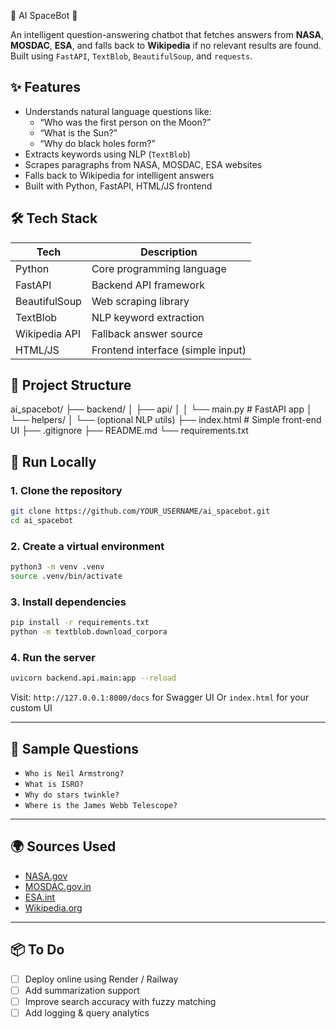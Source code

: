 🚀 AI SpaceBot 🤖

An intelligent question-answering chatbot that fetches answers from **NASA**, **MOSDAC**, **ESA**, and falls back to **Wikipedia** if no relevant results are found. Built using `FastAPI`, `TextBlob`, `BeautifulSoup`, and `requests`.

## ✨ Features

- Understands natural language questions like:
  - “Who was the first person on the Moon?”
  - “What is the Sun?”
  - “Why do black holes form?”
- Extracts keywords using NLP (`TextBlob`)
- Scrapes paragraphs from NASA, MOSDAC, ESA websites
- Falls back to Wikipedia for intelligent answers
- Built with Python, FastAPI, HTML/JS frontend


## 🛠️ Tech Stack

| Tech        | Description                         |
|-------------|-------------------------------------|
| Python      | Core programming language           |
| FastAPI     | Backend API framework               |
| BeautifulSoup | Web scraping library              |
| TextBlob    | NLP keyword extraction              |
| Wikipedia API | Fallback answer source           |
| HTML/JS     | Frontend interface (simple input)   |


## 📁 Project Structure

ai\_spacebot/
├── backend/
│   ├── api/
│   │   └── main.py              # FastAPI app
│   └── helpers/
│       └── (optional NLP utils)
├── index.html                   # Simple front-end UI
├── .gitignore
├── README.md
└── requirements.txt

## 🚀 Run Locally

### 1. Clone the repository

```bash
git clone https://github.com/YOUR_USERNAME/ai_spacebot.git
cd ai_spacebot
````

### 2. Create a virtual environment

```bash
python3 -m venv .venv
source .venv/bin/activate
```

### 3. Install dependencies

```bash
pip install -r requirements.txt
python -m textblob.download_corpora
```

### 4. Run the server

```bash
uvicorn backend.api.main:app --reload
```

Visit: `http://127.0.0.1:8000/docs` for Swagger UI
Or `index.html` for your custom UI

---

## 🧠 Sample Questions

* `Who is Neil Armstrong?`
* `What is ISRO?`
* `Why do stars twinkle?`
* `Where is the James Webb Telescope?`

---

## 🌍 Sources Used

* [NASA.gov](https://www.nasa.gov)
* [MOSDAC.gov.in](https://www.mosdac.gov.in)
* [ESA.int](https://www.esa.int)
* [Wikipedia.org](https://www.wikipedia.org)

---

## 📦 To Do

* [ ] Deploy online using Render / Railway
* [ ] Add summarization support
* [ ] Improve search accuracy with fuzzy matching
* [ ] Add logging & query analytics
